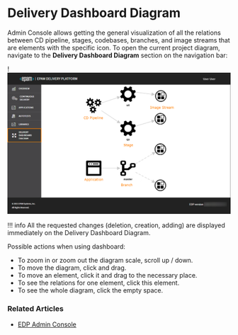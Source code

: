 # Delivery Dashboard Diagram

Admin Console allows getting the general visualization of all the relations between CD pipeline, stages, codebases,
branches, and image streams that are elements with the specific icon.
To open the current project diagram, navigate to the **Delivery Dashboard Diagram** section on the navigation
bar:

!![Delivery dashboard](../assets/user-guide/dashboard.png "Delivery dashboard")

!!! info
    All the requested changes (deletion, creation, adding) are displayed immediately on the Delivery Dashboard Diagram.

Possible actions when using dashboard:

- To zoom in or zoom out the diagram scale, scroll up / down.
- To move the diagram, click and drag.
- To move an element, click it and drag to the necessary place.
- To see the relations for one element, click this element.
- To see the whole diagram, click the empty space.

### Related Articles

- [EDP Admin Console](index.md)

